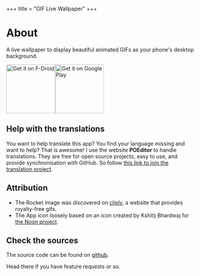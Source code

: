 +++
title = "GIF Live Wallpaper"
+++

# About

A live wallpaper to display beautiful animated GIFs as your phone's desktop background.

[<img src="https://fdroid.gitlab.io/artwork/badge/get-it-on.png" alt="Get it on F-Droid" width=130>](https://f-droid.org/packages/net.redwarp.gifwallpaper)[<img src="https://play.google.com/intl/en_us/badges/images/generic/en-play-badge.png" alt="Get it on Google Play" width=130>](https://play.google.com/store/apps/details?id=net.redwarp.gifwallpaper)

## Help with the translations

You want to help translate this app? You find your language missing and want to help?
That is awesome!
I use the website **POEditor** to handle translations. They are free for open source projects, easy to use, and provide synchronisation with GitHub. So follow [this link to join the translation project](https://poeditor.com/join/project?hash=QaDkuFZTp2).

## Attribution

* The Rocket image was discovered on [cliply](https://cliply.co/clip/rocket-icon/), a website that provides royalty-free gifs.
* The App icon loosely based on an icon created by Kshitij Bhardwaj for [the Noon project](https://thenounproject.com/search/?q=wallpaper&i=92484).

## Check the sources

The source code can be found on [github](https://github.com/redwarp/gif-wallpaper).

Head there if you have feature requests or so.

